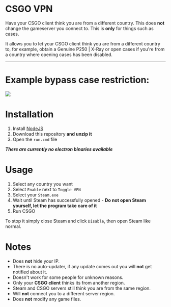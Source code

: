 # CSGO VPN

Have your CSGO client think you are from a different country. This does **not** change the gameserver you connect to. This is **only** for things such as cases.

It allows you to let your CSGO client think you are from a different country to, for example, obtain a Genuine P250 | X-Ray or open cases if you're from a country where opening cases has been disabled.

---

# Example bypass case restriction:

![](./preview.gif)

# Installation

1. Install [NodeJS]()
2. Download this repository **and unzip it**
3. Open the `run.cmd` file

***There are currently no electron binaries available***

# Usage

1. Select any country you want
2. Select `Enable` next to `Toggle VPN`
3. Select your `Steam.exe`
4. Wait until Steam has successfully opened - **Do not open Steam yourself, let the program take care of it**
5. Run CSGO

To stop it simply close Steam and click `Disable`, then open Steam like normal.

# Notes

- Does **not** hide your IP.
- There is no auto-updater, if any update comes out you will **not** get notified about it.
- Doesn't work for some people for unknown reasons.
- Only your **CSGO client** thinks its from another region.
- Steam and CSGO servers still think you are from the same region.
- Will **not** connect you to a different server region.
- Does **not** modify any game files.
